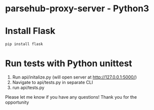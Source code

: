# parsehub-proxy-server - Python3

# Install Flask
`pip install flask`

# Run tests with Python unittest
1. Run api/initalize.py (will open server at http://127.0.0.1:5000/)
2. Navigate to api/tests.py in separate CLI
3. run api/tests.py


Please let me know if you have any questions! 
Thank you for the opportunity
